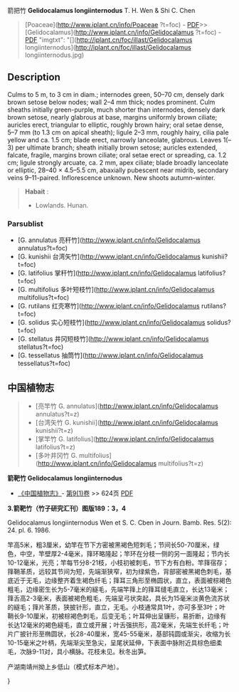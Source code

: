 箭把竹 **Gelidocalamus longiinternodus** T. H. Wen & Shi C. Chen

> [Poaceae](http://www.iplant.cn/info/Poaceae ?t=foc) - [PDF](http://iplant.cn/foc/pdf/Poaceae.pdf)>>[Gelidocalamus](http://www.iplant.cn/info/Gelidocalamus ?t=foc) - [PDF](http://www.iplant.cn/foc/pdf/Gelidocalamus.pdf)
  "imgtxt": "[](http://iplant.cn/foc/illast/Gelidocalamus longiinternodus](http://iplant.cn/foc/illast/Gelidocalamus longiinternodus.jpg)

## Description

Culms to 5 m, to 3 cm in diam.; internodes green, 50–70 cm, densely dark brown setose below nodes; wall 2–4 mm thick; nodes prominent. Culm sheaths initially green-purple, much shorter than internodes, densely dark brown setose, nearly glabrous at base, margins uniformly brown ciliate; auricles erect, triangular to elliptic, roughly brown hairy; oral setae dense, 5–7 mm (to 1.3 cm on apical sheath); ligule 2–3 mm, roughly hairy, cilia pale yellow and ca. 1.5 cm; blade erect, narrowly lanceolate, glabrous. Leaves 1(–3) per ultimate branch; sheath initially brown setose; auricles extended, falcate, fragile, margins brown ciliate; oral setae erect or spreading, ca. 1.2 cm; ligule strongly arcuate, ca. 2 mm, apex ciliate; blade broadly lanceolate or elliptic, 28–40 × 4.5–5.5 cm, abaxially pubescent near midrib, secondary veins 9–11-paired. Inflorescence unknown. New shoots autumn–winter.

> **Habait** : 
>* Lowlands. Hunan.

### Parsublist

* [G.  annulatus  亮秆竹](http://www.iplant.cn/info/Gelidocalamus annulatus?t=foc)
* [G.  kunishii  台湾矢竹](http://www.iplant.cn/info/Gelidocalamus kunishii?t=foc)
* [G.  latifolius  掌秆竹](http://www.iplant.cn/info/Gelidocalamus latifolius?t=foc)
* [G.  multifolius  多叶短枝竹](http://www.iplant.cn/info/Gelidocalamus multifolius?t=foc)
* [G.  rutilans  红壳寒竹](http://www.iplant.cn/info/Gelidocalamus rutilans?t=foc)
* [G.  solidus  实心短枝竹](http://www.iplant.cn/info/Gelidocalamus solidus?t=foc)
* [G.  stellatus  井冈短枝竹](http://www.iplant.cn/info/Gelidocalamus stellatus?t=foc)
* [G.  tessellatus  抽筒竹](http://www.iplant.cn/info/Gelidocalamus tessellatus?t=foc)

## 中国植物志

> * [亮竿竹  G.  annulatus](http://www.iplant.cn/info/Gelidocalamus annulatus?t=z)
> * [台湾矢竹  G.  kunishii](http://www.iplant.cn/info/Gelidocalamus kunishii?t=z)
> * [掌竿竹  G.  latifolius](http://www.iplant.cn/info/Gelidocalamus latifolius?t=z)
> * [多叶井冈竹  G.  multifolius](http://www.iplant.cn/info/Gelidocalamus multifolius?t=z)

**箭靶竹 Gelidocalamus longiinternodus**

* [《中国植物志》](http://www.iplant.cn/frps)- [第9(1)卷](http://www.iplant.cn/frps/vol/9(1)) >> 624页 [PDF](http://www.iplant.cn/frps/pdf/9(1)/624.pdf)

**3.箭靶竹（竹子研究汇刊）图版189：3，4**

Gelidocalamus longiinternodus Wen et S. C. Cben in Journ. Bamb. Res. 5(2): 24. pl. 6. 1986.

竿高5米，粗3厘米，幼竿在节下方密被黑褐色短刺毛；节间长50-70厘米，绿色，中空，竿壁厚2-4毫米，箨环略隆起；竿环在分枝一侧的另一面隆起；节内长10-12毫米，光亮；竿每节分8-21枝，小枝初被刺毛，节下方有白粉。竿箨宿存；箨鞘革质，远较其节间为短，先端渐狭窄，初为绿紫色，背部密被黑褐色刺毛，基底近于无毛，边缘整齐着生褐色纤毛；箨耳三角形至椭圆状，直立，表面被棕褐色粗毛，边缘密生长为5-7毫米的繸毛，先端竿箨上的箨耳缝毛直立，长达13毫米；箨舌高2-3毫米，表面被褐色粗毛，先端呈弓状突起，具长为15毫米淡黄色流苏状的繸毛；箨片革质，狭披针形，直立，无毛。小枝通常具1叶，亦可多至3叶；叶鞘长9-10厘米，初被棕褐色刺毛，后变无毛；叶耳伸出呈镰形，易折断，边缘有长达12毫米的褐色繸毛，直立或开展；叶舌强拱形，高2毫米，先端生长纤毛；叶片广披针形至椭圆状，长28-40厘米，宽45-55毫米，基部钝圆或渐尖，收缩为长10-15毫米之叶柄，先端渐尖至急尖，呈尾状延伸，下表面中脉附近具棕色细柔毛，次脉9-11对，具小横脉。花枝未见。秋冬出笋。

产湖南靖州拗上乡低山（模式标本产地）。

}